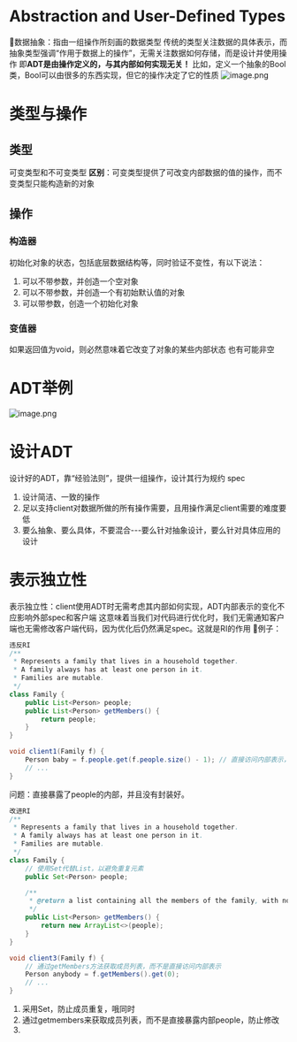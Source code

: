 # Abstraction and User-Defined Types
📕数据抽象：指由一组操作所刻画的数据类型
传统的类型关注数据的具体表示，而抽象类型强调“作用于数据上的操作”，无需关注数据如何存储，而是设计并使用操作
即**ADT是由操作定义的，与其内部如何实现无关！**
比如，定义一个抽象的Bool类，Bool可以由很多的东西实现，但它的操作决定了它的性质
![image.png](https://s2.loli.net/2024/05/27/cG5dP7om1JSClVT.png)
# 类型与操作
## 类型
可变类型和不可变类型
**区别**：可变类型提供了可改变内部数据的值的操作，而不变类型只能构造新的对象
## 操作
### 构造器
初始化对象的状态，包括底层数据结构等，同时验证不变性，有以下说法：
1. 可以不带参数，并创造一个空对象
2. 可以不带参数，并创造一个有初始默认值的对象
3. 可以带参数，创造一个初始化对象
### 变值器
如果返回值为void，则必然意味着它改变了对象的某些内部状态
也有可能非空
# ADT举例
![image.png](https://s2.loli.net/2024/05/27/Lxfc6sNFXORrZMC.png)
# 设计ADT
设计好的ADT，靠“经验法则”，提供一组操作，设计其行为规约 spec
1. 设计简洁、一致的操作
2. 足以支持client对数据所做的所有操作需要，且用操作满足client需要的难度要低
3. 要么抽象、要么具体，不要混合---要么针对抽象设计，要么针对具体应用的设计
# 表示独立性
表示独立性：client使用ADT时无需考虑其内部如何实现，ADT内部表示的变化不应影响外部spec和客户端
这意味着当我们对代码进行优化时，我们无需通知客户端也无需修改客户端代码，因为优化后仍然满足spec。这就是RI的作用
🌰例子：
```Java
违反RI
/**
 * Represents a family that lives in a household together.
 * A family always has at least one person in it.
 * Families are mutable.
 */
class Family {
    public List<Person> people;
    public List<Person> getMembers() {
        return people;
    }
}

void client1(Family f) {
    Person baby = f.people.get(f.people.size() - 1); // 直接访问内部表示，违反封装
    // ...
}
```
问题：直接暴露了people的内部，并且没有封装好。
```Java
改进RI
/**
 * Represents a family that lives in a household together.
 * A family always has at least one person in it.
 * Families are mutable.
 */
class Family {
    // 使用Set代替List，以避免重复元素
    public Set<Person> people;

    /**
     * @return a list containing all the members of the family, with no duplicates.
     */
    public List<Person> getMembers() {
        return new ArrayList<>(people);
    }
}

void client3(Family f) {
    // 通过getMembers方法获取成员列表，而不是直接访问内部表示
    Person anybody = f.getMembers().get(0); 
    // ...
}
```
1. 采用Set，防止成员重复，哦同时
2. 通过getmembers来获取成员列表，而不是直接暴露内部people，防止修改
3. 